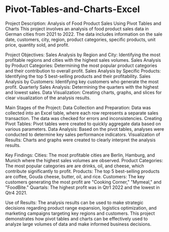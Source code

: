 # Pivot-Tables-and-Charts-Excel

Project Description: Analysis of Food Product Sales Using Pivot Tables and Charts
This project involves an analysis of food product sales data in German cities from 2021 to 2022. The data includes information on the sale date, customers, city, region, product categories, specific products, unit price, quantity sold, and profit.

Project Objectives:
Sales Analysis by Region and City: Identifying the most profitable regions and cities with the highest sales volumes.
Sales Analysis by Product Categories: Determining the most popular product categories and their contribution to overall profit.
Sales Analysis by Specific Products: Identifying the top 5 best-selling products and their profitability.
Sales Analysis by Customers: Identifying key customers who generate the most profit.
Quarterly Sales Analysis: Determining the quarters with the highest and lowest sales.
Data Visualization: Creating charts, graphs, and slices for clear visualization of the analysis results.

Main Stages of the Project:
Data Collection and Preparation: Data was collected into an Excel table, where each row represents a separate sales transaction. The data was checked for errors and inconsistencies.
Creating Pivot Tables: Pivot tables were created to quickly aggregate data based on various parameters.
Data Analysis: Based on the pivot tables, analyses were conducted to determine key sales performance indicators.
Visualization of Results: Charts and graphs were created to clearly interpret the analysis results.

Key Findings:
Cities: The most profitable cities are Berlin, Hamburg, and Munich where the highest sales volumes are observed.
Product Categories: The most popular categories are are drinks, oil, and cheese, which contribute significantly to profit.
Products: The top 5 best-selling products are coffee, Gouda cheese, butter, oil, and rice.
Customers: The key customers generating the most profit are "Cooking Corner," "Mymeal," and "FoodBite."
Quartals: The highest profit was in Qtr1 2022 and the lowest in Qtr4 2021.

Use of Results:
The analysis results can be used to make strategic decisions regarding product range expansion, logistics optimization, and marketing campaigns targeting key regions and customers.
This project demonstrates how pivot tables and charts can be effectively used to analyze large volumes of data and make informed business decisions.
